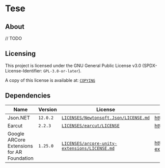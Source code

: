 # Tese

## About

// TODO

## Licensing

This project is licensed under the GNU General Public License v3.0 (SPDX-License-Identifier: `GPL-3.0-or-later`).

A copy of this license is available at: [`COPYING`](COPYING)

## Dependencies

|  Name  |  Version  | License | Repository |
|--------|-----------|---------|------------|
| Json.NET | `12.0.2` | [`LICENSES/Newtonsoft.Json/LICENSE.md`](LICENSES/Newtonsoft.Json/LICENSE.md) | https://github.com/JamesNK/Newtonsoft.Json |
| Earcut | `2.2.3` | [`LICENSES/earcut/LICENSE`](LICENSES/earcut/LICENSE) | https://github.com/mapbox/earcut |
| Google ARCore Extensions for AR Foundation | `1.25.0` | [`LICENSES/arcore-unity-extensions/LICENSE.md`](LICENSES/arcore-unity-extensions/LICENSE.md) | https://github.com/google-ar/arcore-unity-extensions |
